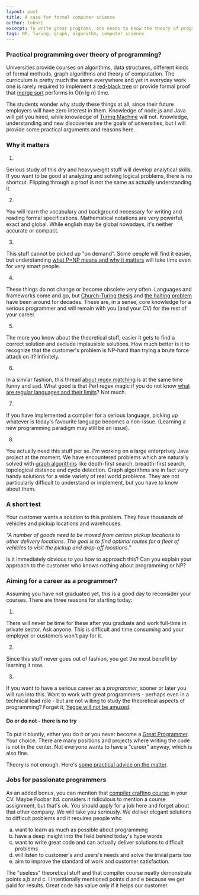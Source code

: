 ```yaml
---
layout: post
title: A case for formal computer science
author: lokori
excerpt: To write great programs, one needs to know the theory of programming. Hacking is the fun part, but mastery requires more.
tags: NP, Turing, graph, algorithm, computer science
---
```


### Practical programming over theory of programming? ###

Universities provide courses on algorithms, data structures, different kinds of formal methods, 
graph algorithms and theory of computation. The curriculum is pretty much the same everywhere
and yet in everyday work one is rarely required to implement a [red-black tree](http://en.wikipedia.org/wiki/Red%E2%80%93black_tree) or provide formal proof that [merge sort](http://en.wikipedia.org/wiki/Merge_sort) performs in O(n lg n) time.

The students wonder why study these things at all, since their future employers will have
zero interest in them. Knowledge of node.js and Java will get you hired, while knowledge of
[Turing Machine](http://en.wikipedia.org/wiki/Turing_machine) will not. Knowledge, understanding and new discoveries are the goals 
of universities, but I will provide some practical arguments and reasons here.

### Why it matters ###

1. 
Serious study of this dry and heavyweight stuff will develop analytical skills. If you
want to be good at analyzing and solving logical problems, there is no shortcut. Flipping 
through a proof is not the same as actually understanding it.

2. 
You will learn the vocabulary and background necessary for writing and reading formal 
specifications. Mathematical notations are very powerful, exact and global. While english
may be global nowadays, it's neither accurate or compact. 

3. 
This stuff cannot be picked up "on demand". Some people will find it easier, but understanding 
[what P=NP means and why it matters](http://en.wikipedia.org/wiki/P_versus_NP_problem) will take time even for very smart people.

4. 
These things do not change or become obsolete very often. Languages and frameworks come and go, 
but [Church-Turing thesis](http://en.wikipedia.org/wiki/Church%E2%80%93Turing_thesis) and [the halting problem](http://en.wikipedia.org/wiki/Halting_problem) have been around for decades. These are, in a 
sense, core knowledge for a serious programmer and will remain with you (and your CV) for the 
rest of your career.

5. 
The more you know about the theoretical stuff, easier it gets to find a correct solution and
exclude implausible solutions. How much better is it to recognize that the customer's problem
is NP-hard than trying a brute force attack on it? Infinitely.

6. 
In a similar fashion, this thread [about regex matching](http://stackoverflow.com/questions/1732348/regex-match-open-tags-except-xhtml-self-contained-tags) is at the same time funny and sad. What good is that Perl regex magic if you do not know [what are regular languages and their limits](http://en.wikipedia.org/wiki/Chomsky_hierarchy)? Not much. 

7. 
If you have implemented a compiler for a serious language, picking up whatever is today's 
favourite language becomes a non-issue. (Learning a new programming paradigm may still be an issue).

8. 
You actually need this stuff per se. I'm working on a large enterprisey Java project at the moment. 
We have encountered problems which are naturally solved with [graph algorithms](http://www.cs.berkeley.edu/~kamil/teaching/sp03/041403.pdf) 
like depth-first search, breadth-first search, topological distance and cycle detection. 
Graph algorithms are in fact very handy solutions for a wide variety of real world problems. They are 
not particularly difficult to understand or implement, but you have to know about them.

### A short test ###

Your customer wants a solution to this problem. They have thousands of vehicles and pickup locations and warehouses.

_"A number of goods need to be moved from certain pickup locations to other delivery locations. The goal is to find optimal routes for a fleet of vehicles to visit the pickup and drop-off locations."_

Is it immediately obvious to you how to approach this? Can you explain your approach to the customer who knows nothing about programming or NP?


### Aiming for a career as a programmer? ###

Assuming you have not graduated yet, this is a good day to reconsider your courses. There are three
reasons for starting today:

1. 
There will never be time for these after you graduate and work full-time in private sector. Ask anyone.
This is difficult and time consuming and your employer or customers won't pay for it.

2. 
Since this stuff never goes out of fashion, you get the most benefit by learning it now.

3. 
If you want to have a serious career as a *programmer*, sooner or later you will run into this. 
Want to work with great programmers - perhaps even in a technical lead role - but are not willing to study 
the theoretical aspects of programming? Forget it, [Yegge will not be amused](http://steve-yegge.blogspot.fi/2008/03/get-that-job-at-google.html).

#### Do or do not - there is no try ####

To put it bluntly, either you do it or you never become a [Great Programmer](http://www.drdobbs.com/architecture-and-design/what-makes-great-programmers-different/240001472). Your choice. There are many positions and projects where writing the code is not in the center. Not everyone wants to have a "career" anyway, which is also fine.

Theory is not enough. Here's [some practical advice on the matter](http://norvig.com/21-days.html).

### Jobs for passionate programmers ###

As an added bonus, you can mention that [compiler crafting course](http://www.cs.tut.fi/kurssit/OHJ-4500/) in your CV. Maybe Foobar ltd. considers it ridiculous to mention a course assignment, but that's ok. You should apply for a job here and forget about that other company. We will take you seriously. We deliver elegant solutions to difficult problems and it requires people who

<ol style="list-style: lower-alpha;">
 <li> want to learn as much as possible about programming</li>
 <li>have a deep insight into the field behind today's hype words</li>
 <li>want to write great code and can actually deliver solutions to difficult problems</li>
 <li>will listen to customer's and users's needs and solve the trivial parts too</li>
 <li>aim to improve the standard of work and customer satisfaction.</li>
</ol>

The "useless" theoretical stuff and that compiler course neatly demonstrate points a,b and c. 
I intentionally mentioned points d and e because we get paid for results. Great code has value 
only if it helps our customer.

